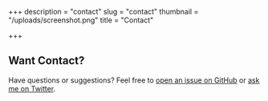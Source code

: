 +++
description = "contact"
slug = "contact"
thumbnail = "/uploads/screenshot.png"
title = "Contact"

+++
## Want Contact?

Have questions or suggestions? Feel free to [open an issue on GitHub](https://github.com/naro143/hugo-coder-portfolio/issues/new) or [ask me on Twitter](https://twitter.com/naro143).